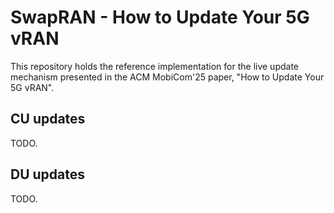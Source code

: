 # SwapRAN - How to Update Your 5G vRAN

This repository holds the reference implementation for the live update mechanism presented in the ACM MobiCom'25 paper, "How to Update Your 5G vRAN".

## CU updates

TODO.

## DU updates

TODO.